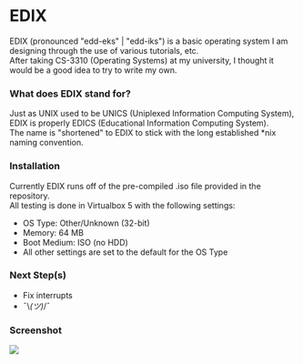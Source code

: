 # EDIX
EDIX (pronounced "edd-eks" | "edd-iks") is a basic operating system I am designing through the use of various tutorials, etc.</br>
After taking CS-3310 (Operating Systems) at my university, I thought it would be a good idea to try to write my own.

### What does EDIX stand for?
Just as UNIX used to be UNICS (Uniplexed Information Computing System), EDIX is properly EDICS (Educational Information Computing System).</br>
The name is "shortened" to EDIX to stick with the long established *nix naming convention.

### Installation
Currently EDIX runs off of the pre-compiled .iso file provided in the repository.</br>
All testing is done in Virtualbox 5 with the following settings:
  - OS Type: Other/Unknown (32-bit)
  - Memory: 64 MB
  - Boot Medium: ISO (no HDD)
  - All other settings are set to the default for the OS Type

### Next Step(s)
  - Fix interrupts
  - ¯\\_(ツ)_/¯

### Screenshot
![](https://github.com/Kfeavel/edix/blob/master/current.png?raw=true)

